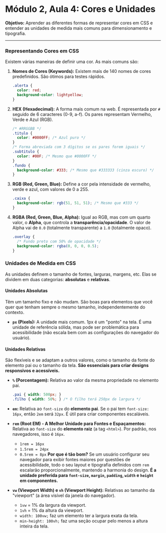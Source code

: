 # Módulo 2, Aula 4: Cores e Unidades

**Objetivo:** Aprender as diferentes formas de representar cores em CSS e entender as unidades de medida mais comuns para dimensionamento e tipografia.

---

### Representando Cores em CSS

Existem várias maneiras de definir uma cor. As mais comuns são:

1.  **Nomes de Cores (Keywords):**
    Existem mais de 140 nomes de cores predefinidos. São ótimos para testes rápidos.
    ```css
    .alerta {
      color: red;
      background-color: lightyellow;
    }
    ```

2.  **HEX (Hexadecimal):**
    A forma mais comum na web. É representada por `#` seguido de 6 caracteres (0-9, a-f). Os pares representam Vermelho, Verde e Azul (RGB).
    ```css
    /* #RRGGBB */
    .titulo {
      color: #0000FF; /* Azul puro */
    }
    /* Forma abreviada com 3 dígitos se os pares forem iguais */
    .subtitulo {
      color: #00F; /* Mesmo que #0000FF */
    }
    .fundo {
      background-color: #333; /* Mesmo que #333333 (cinza escuro) */
    }
    ```

3.  **RGB (Red, Green, Blue):**
    Define a cor pela intensidade de vermelho, verde e azul, com valores de 0 a 255.
    ```css
    .caixa {
      background-color: rgb(51, 51, 51); /* Mesmo que #333 */
    }
    ```

4.  **RGBA (Red, Green, Blue, Alpha):**
    Igual ao RGB, mas com um quarto valor, o **Alpha**, que controla a **transparência/opacidade**. O valor de Alpha vai de `0.0` (totalmente transparente) a `1.0` (totalmente opaco).
    ```css
    .overlay {
      /* Fundo preto com 50% de opacidade */
      background-color: rgba(0, 0, 0, 0.5);
    }
    ```

### Unidades de Medida em CSS

As unidades definem o tamanho de fontes, larguras, margens, etc. Elas se dividem em duas categorias: **absolutas** e **relativas**.

#### Unidades Absolutas

Têm um tamanho fixo e não mudam. São boas para elementos que você quer que tenham sempre o mesmo tamanho, independentemente do contexto.

*   **`px` (Pixels):** A unidade mais comum. 1px é um "ponto" na tela. É uma unidade de referência sólida, mas pode ser problemática para acessibilidade (não escala bem com as configurações do navegador do usuário).

#### Unidades Relativas

São flexíveis e se adaptam a outros valores, como o tamanho da fonte do elemento pai ou o tamanho da tela. **São essenciais para criar designs responsivos e acessíveis.**

*   **`%` (Porcentagem):** Relativa ao valor da mesma propriedade no elemento pai.
    ```css
    .pai { width: 500px; }
    .filho { width: 50%; } /* O filho terá 250px de largura */
    ```

*   **`em`:** Relativa ao `font-size` do **elemento pai**. Se o pai tem `font-size: 16px`, então `2em` será `32px`. É útil para criar componentes escaláveis.

*   **`rem` (Root EM) - A Melhor Unidade para Fontes e Espaçamentos:**
    Relativa ao `font-size` do **elemento raiz** (a tag `<html>`). Por padrão, nos navegadores, isso é `16px`.
    *   `1rem = 16px`
    *   `1.5rem = 24px`
    *   `0.5rem = 8px`
    **Por que é tão bom?** Se um usuário configurar seu navegador para exibir fontes maiores por questões de acessibilidade, todo o seu layout e tipografia definidos com `rem` escalarão proporcionalmente, mantendo a harmonia do design. **É a unidade preferida para `font-size`, `margin`, `padding`, `width` e `height` em componentes.**

*   **`vw` (Viewport Width) e `vh` (Viewport Height):**
    Relativas ao tamanho da "viewport" (a área visível da janela do navegador).
    *   `1vw` = 1% da largura da viewport.
    *   `1vh` = 1% da altura da viewport.
    *   `width: 100vw;` faz um elemento ter a largura exata da tela.
    *   `min-height: 100vh;` faz uma seção ocupar pelo menos a altura inteira da tela.
